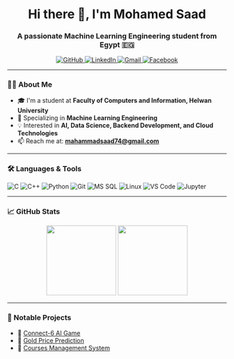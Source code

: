 <h1 align="center">Hi there 👋, I'm Mohamed Saad</h1>
<h3 align="center">A passionate Machine Learning Engineering student from Egypt 🇪🇬</h3>

<p align="center">
  <a href="https://github.com/mohamed-code342" target="_blank">
    <img src="https://img.shields.io/badge/GitHub-100000?style=for-the-badge&logo=github&logoColor=white" alt="GitHub"/>
  </a>
  <a href="http://www.linkedin.com/in/mahammad-saad-725825290" target="_blank">
    <img src="https://img.shields.io/badge/LinkedIn-0072b1?style=for-the-badge&logo=linkedin&logoColor=white" alt="LinkedIn"/>
  </a>
  <a href="mailto:mahammadsaad74@gmail.com">
    <img src="https://img.shields.io/badge/Gmail-D14836?style=for-the-badge&logo=gmail&logoColor=white" alt="Gmail"/>
  </a>
  <a href="https://www.facebook.com/share/1DvxcGsUAW/?mibextid=wwXIfr" target="_blank">
    <img src="https://img.shields.io/badge/Facebook-1877F2?style=for-the-badge&logo=facebook&logoColor=white" alt="Facebook"/>
  </a>
</p>

---

### 👨‍💻 About Me
- 🎓 I'm a student at **Faculty of Computers and Information, Helwan University**
- 🤖 Specializing in **Machine Learning Engineering**
- 💡 Interested in **AI, Data Science, Backend Development, and Cloud Technologies**
- 📫 Reach me at: **mahammadsaad74@gmail.com**

---

### 🛠️ Languages & Tools

![C](https://img.shields.io/badge/-C-A8B9CC?style=flat&logo=c&logoColor=white)
![C++](https://img.shields.io/badge/-C++-00599C?style=flat&logo=c%2B%2B&logoColor=white)
![Python](https://img.shields.io/badge/-Python-3776AB?style=flat&logo=python&logoColor=white)
![Git](https://img.shields.io/badge/-Git-F05032?style=flat&logo=git&logoColor=white)
![MS SQL](https://img.shields.io/badge/-MS%20SQL-CC2927?style=flat&logo=microsoft-sql-server&logoColor=white)
![Linux](https://img.shields.io/badge/-Linux-FCC624?style=flat&logo=linux&logoColor=black)
![VS Code](https://img.shields.io/badge/-VSCode-007ACC?style=flat&logo=visual-studio-code&logoColor=white)
![Jupyter](https://img.shields.io/badge/-Jupyter-F37626?style=flat&logo=jupyter&logoColor=white)

---

### 📈 GitHub Stats

<p align="center">
  <img src="https://github-readme-stats.vercel.app/api?username=mohamed-code342&show_icons=true&theme=github_dark" height="160" />
  <img src="https://github-readme-stats.vercel.app/api/top-langs/?username=mohamed-code342&layout=compact&theme=github_dark" height="160" />
</p>

---

### 📂 Notable Projects

- 🔗 [Connect-6 AI Game](https://github.com/mohamed-code342/connect-6)
- 🔗 [Gold Price Prediction](https://github.com/mohamed-code342/gold-price-prediction)
- 🔗 [Courses Management System](https://github.com/mohamed-code342/courses-management)

